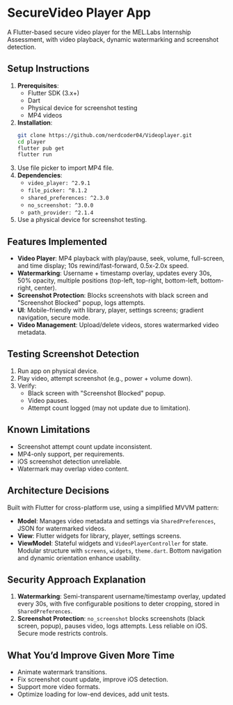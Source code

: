 # SecureVideo Player App

A Flutter-based secure video player for the MEL.Labs Internship Assessment, with video playback, dynamic watermarking and screenshot detection.

## Setup Instructions
1. **Prerequisites**:
   - Flutter SDK (3.x+)
   - Dart
   - Physical device for screenshot testing
   - MP4 videos
2. **Installation**:
   ```bash
   git clone https://github.com/nerdcoder04/Videoplayer.git
   cd player
   flutter pub get
   flutter run
   ```
3. Use file picker to import MP4 file.
4. **Dependencies**:
   - `video_player: ^2.9.1`
   - `file_picker: ^8.1.2`
   - `shared_preferences: ^2.3.0`
   - `no_screenshot: ^3.0.0`
   - `path_provider: ^2.1.4`
5. Use a physical device for screenshot testing.

## Features Implemented
- **Video Player**: MP4 playback with play/pause, seek, volume, full-screen, and time display; 10s rewind/fast-forward, 0.5x-2.0x speed.
- **Watermarking**: Username + timestamp overlay, updates every 30s, 50% opacity, multiple positions (top-left, top-right, bottom-left, bottom-right, center).
- **Screenshot Protection**: Blocks screenshots with black screen and "Screenshot Blocked" popup, logs attempts.
- **UI**: Mobile-friendly with library, player, settings screens; gradient navigation, secure mode.
- **Video Management**: Upload/delete videos, stores watermarked video metadata.

## Testing Screenshot Detection
1. Run app on physical device.
2. Play video, attempt screenshot (e.g., power + volume down).
3. Verify:
   - Black screen with "Screenshot Blocked" popup.
   - Video pauses.
   - Attempt count logged (may not update due to limitation).

## Known Limitations
- Screenshot attempt count update inconsistent.
- MP4-only support, per requirements.
- iOS screenshot detection unreliable.
- Watermark may overlap video content.

## Architecture Decisions
Built with Flutter for cross-platform use, using a simplified MVVM pattern:
- **Model**: Manages video metadata and settings via `SharedPreferences`, JSON for watermarked videos.
- **View**: Flutter widgets for library, player, settings screens.
- **ViewModel**: Stateful widgets and `VideoPlayerController` for state.
Modular structure with `screens`, `widgets`, `theme.dart`. Bottom navigation and dynamic orientation enhance usability.

## Security Approach Explanation
1. **Watermarking**: Semi-transparent username/timestamp overlay, updated every 30s, with five configurable positions to deter cropping, stored in `SharedPreferences`.
2. **Screenshot Protection**: `no_screenshot` blocks screenshots (black screen, popup), pauses video, logs attempts. Less reliable on iOS. Secure mode restricts controls.

## What You’d Improve Given More Time
- Animate watermark transitions.
- Fix screenshot count update, improve iOS detection.
- Support more video formats.
- Optimize loading for low-end devices, add unit tests.
